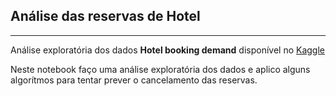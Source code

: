<h2>Análise das reservas de Hotel</h2><hr>

Análise exploratória dos dados <strong>Hotel booking demand</strong> disponível no <a href="https://www.kaggle.com/jessemostipak/hotel-booking-demand" target="_blank">Kaggle</a>

Neste notebook faço uma análise exploratória dos dados e aplico alguns algorítmos para tentar prever o cancelamento das reservas.
